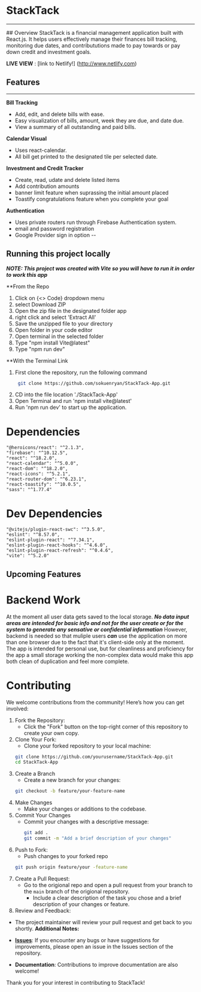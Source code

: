 # StackTack
<hr>
## Overview
StackTack is a financial management application built with React.js. It helps users effectively manage their finances bill tracking, monitoring due dates, and contribututions made to pay towards or pay down credit and investment goals. 

**LIVE VIEW** : [link to Netlify!] (http://www.netlify.com)

## Features
---
**Bill Tracking**
  - Add, edit, and delete bills with ease.
  - Easy visualization of bills, amount, week they are due, and date due.
  - View a summary of all outstanding and paid bills.

**Calendar Visual**
  - Uses react-calendar.
  - All bill get printed to the designated tile per selected date.

**Investment and Credit Tracker**
  - Create, read, udate and delete listed items
  - Add contribution amounts
  - banner limit feature when suprassing the initial amount placed
  - Toastify congratulations feature when you complete your goal

**Authentication**
   - Uses private routers run through Firebase Authentication system.
   - email and password registration
   - Google Provider sign in option 
--

## Running this project locally
***NOTE: This project was created with Vite so you will have to run it in order to work this app***

**From the Repo
 1. Click on {<> Code} dropdown menu
 2. select Download ZIP
 3. Open the zip file in the designated folder app
 4. right click and select 'Extract All'
 5. Save the unzipped file to your directory
 6. Open folder in your code editor
 7. Open terminal in the selected folder
 8. Type "npm install Vite@latest"
 9. Type "npm run dev"

**With the Terminal Link
  1. First clone the repository, run the following command
     ```bash
      git clone https://github.com/sokuenryan/StackTack-App.git
  2. CD into the file location './StackTack-App'
  3. Open Terminal and run 'npm install vite@latest'
  4. Run 'npm run dev' to start up the application.

# Dependencies 
    "@heroicons/react": "^2.1.3",
    "firebase": "^10.12.5",
    "react": "^18.2.0",
    "react-calendar": "^5.0.0",
    "react-dom": "^18.2.0",
    "react-icons": "^5.2.1",
    "react-router-dom": "^6.23.1",
    "react-toastify": "^10.0.5",
    "sass": "^1.77.4"

# Dev Dependencies 
    "@vitejs/plugin-react-swc": "^3.5.0",
    "eslint": "^8.57.0",
    "eslint-plugin-react": "^7.34.1",
    "eslint-plugin-react-hooks": "^4.6.0",
    "eslint-plugin-react-refresh": "^0.4.6",
    "vite": "^5.2.0"

## Upcoming Features
# Backend Work
At the moment all user data gets saved to the local storage.
***No data input areas are intended for basic info and not for the user create or for the system to generate any sensative or confidential information***
However, backend is needed so that muliple users ***can*** use the application on more than one browser 
due to the fact that it's client-side only at the moment. The app is intended for personal use, but for 
cleanliness and proficiency for the app a small storage working the non-complex data would make this app 
both clean of duplication and feel more complete. 

# Contributing
We welcome contributions from the community! Here’s how you can get involved:

1. Fork the Repository:
    - Click the "Fork" button on the top-right corner of this repository to create your own copy.
2.  Clone Your Fork:
    - Clone your forked repository to your local machine:
    ``` bash
    git clone https://github.com/yourusername/StackTack-App.git
    cd StackTack-App
3. Create a Branch
   - Create a new branch for your changes:
   ``` bash
   git checkout -b feature/your-feature-name
4. Make Changes
   - Make your changes or additions to the codebase.
5. Commit Your Changes
   - Commit your changes with a descriptive message:
     ```bash
     git add .
     git commit -m "Add a brief description of your changes"
6. Push to Fork:
   - Push changes to your forked repo
   ```bash
   git push origin feature/your -feature-name
7. Create a Pull Request:
   - Go to the origional repo and open a pull request from your branch to the  `main` branch of the origional repository.
     - Include a clear description of the task you chose and a brief description of your changes or feature.
8. Review and Feedback:
  - The project maintainer will review your pull request and get back to you shortly.
**Additional Notes:**

- **[Issues](https://github.com/sokuenryan/StackTack-App/issues)**: If you encounter any bugs or have suggestions for improvements, please open an issue in the Issues section of the repository.
- **Documentation**: Contributions to improve documentation are also welcome!

Thank you for your interest in contributing to StackTack!
